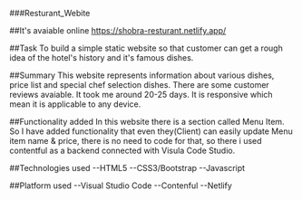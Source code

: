 ###Resturant_Webite

##It's avaiable online 
https://shobra-resturant.netlify.app/


##Task
To build a simple static website so that customer can get a rough idea of the hotel's history and it's famous dishes.


##Summary
This website represents information about various dishes, price list and special chef selection dishes. There are some customer reviews avaiable. It took me around 20-25 days. It is responsive which mean it is applicable to any device.



##Functionality added
In this website there is a section called Menu Item. So I have added functionality that even they(Client) can easily update Menu item name & price, there is no need to code for that, so there i used contentful as a backend connected with Visula Code Studio.


##Technologies used
--HTML5
--CSS3/Bootstrap
--Javascript


##Platform used
--Visual Studio Code
--Contenful
--Netlify
